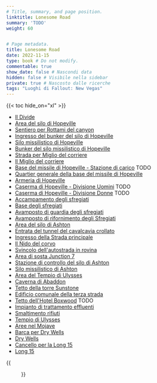 ```yaml
---
# Title, summary, and page position.
linktitle: Lonesome Road
summary: 'TODO'
weight: 60


# Page metadata.
title: Lonesome Road
date: 2022-11-15
type: book # Do not modify.
commentable: true
show_date: false # Nascondi data
hidden: false # Visibile nella sidebar
private: true # Nascosto dalle ricerche
tags: "Luoghi di Fallout: New Vegas"
---
```




{{< toc hide_on="xl" >}}


<div class="fnv">


- [Il Divide](../il-divide)
- [Area del silo di Hopeville](../area-del-silo-di-hopeville)
- [Sentiero per Rottami del canyon](../sentiero-per-rottami-del-canyon)
- [Ingresso del bunker del silo di Hopeville](../ingresso-del-bunker-del-silo-di-hopeville)
- [Silo missilistico di Hopeville](../silo-missilistico-di-hopeville)
- [Bunker del silo missilistico di Hopeville](../bunker-del-silo-missilistico-di-hopeville)
- [Strada per Miglio del corriere](../strada-per-miglio-del-corriere)
- [Il Miglio del corriere](../il-miglio-del-corriere)
- [Base del missile di Hopeville - Stazione di carico](../base-del-missile-di-hopeville-stazione-di-carico) TODO
- [Quartier generale della base del missile di Hopeville](../quartier-generale-della-base-del-missile-di-hopeville)
- [Armeria di Hopeville](../armeria-di-hopeville)
- [Caserma di Hopeville - Divisione Uomini](../caserma-di-hopeville-divisione-uomini) TODO
- [Caserma di Hopeville - Divisione Donne](../caserma-di-hopeville-divisione-donne) TODO
- [Accampamento degli sfregiati](../accampamento-degli-sfregiati)
- [Base degli sfregiati](../base-degli-sfregiati)
- [Avamposto di guardia degli sfregiati](../avamposto-di-guardia-degli-sfregiati)
- [Avamposto di rifornimento degli Sfregiati](../avamposto-di-rifornimento-degli-sfregiati)
- [Area del silo di Ashton](../area-del-silo-di-ashton)
- [Entrata del tunnel del cavalcavia crollato](../entrata-del-tunnel-del-cavalcavia-crollato)
- [Ingresso della Strada principale](../ingresso-della-strada-principale)
- [Il Nido del corvo](../il-nido-del-corvo)
- [Svincolo dell'autostrada in rovina](../svincolo-dellautostrada-in-rovina)
- [Area di sosta Junction 7](../area-di-sosta-junction-7)
- [Stazione di controllo del silo di Ashton](../stazione-di-controllo-del-silo-di-ashton)
- [Silo missilistico di Ashton](../silo-missilistico-di-ashton)
- [Area del Tempio di Ulysses](../area-del-tempio-di-ulysses)
- [Caverna di Abaddon](../caverna-di-abaddon)
- [Tetto della torre Sunstone](../tetto-della-torre-sunstone)
- [Edificio comunale della terza strada](../edificio-comunale-della-terza-strada)
- [Tetto dell'Hotel Boxwood](../tetto-dellhotel-boxwood) TODO
- [Impianto di trattamento effluenti](../impianto-di-trattamento-effluenti)
- [Smaltimento rifiuti](../smaltimento-rifiuti)
- [Tempio di Ulysses](../tempio-di-ulysses)
- [Aree nel Mojave](../aree-nel-mojave)
- [Barca per Dry Wells](../barca-per-dry-wells)
- [Dry Wells](../dry-wells)
- [Cancello per la Long 15](../cancello-per-la-long-15)
- [Long 15](../long-15)


{{<figure src="fnv/FNV_Divide">}}


</div>